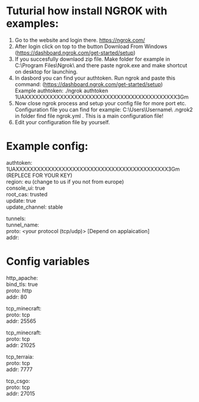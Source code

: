 # Tuturial how install NGROK with examples:

1. Go to the website and login there. https://ngrok.com/
2. After login click on top to the button Download From Windows (https://dashboard.ngrok.com/get-started/setup)
3. If you succesfully downlaod zip file. Make folder for example in C:\Program Files\Ngrok\ and there paste ngrok.exe and make shortcut on desktop for launching.
4. In dasbord you can find your authtoken. Run ngrok and paste this command: (https://dashboard.ngrok.com/get-started/setup) <br>
 Example authtoken: ./ngrok authtoken 1UAXXXXXXXXXXXXXXXXXXXXXXXXXXXXXXXXXXXXXXXXXXX3Gm
5. Now close ngrok process and setup your config file for more port etc. <br>
Configuration file you can find for example: C:\Users\Username\ .ngrok2 in folder find file ngrok.yml . This is a main configuration file!
6. Edit your configuration file by yourself. 


# Example config:
authtoken: 1UAXXXXXXXXXXXXXXXXXXXXXXXXXXXXXXXXXXXXXXXXXXX3Gm (REPLECE FOR YOUR KEY)<br>
region: eu (change to us if you not from europe)<br>
console_ui: true<br>
root_cas: trusted<br>
update: true<br>
update_channel: stable <br>

tunnels:<br>
   tunnel_name: <br>
    proto: <your protocol (tcp/udp)> [Depend on applaication] <br>
    addr: <port number> <br>
    
 # Config variables
 
   http_apache: <br>
    bind_tls: true <br>
    proto: http <br>
    addr: 80 <br>
    
   tcp_minecraft: <br>
    proto: tcp <br>
    addr: 25565 <br>
    
   tcp_minecraft: <br>
    proto: tcp <br>
    addr: 21025 <br>
    
   tcp_terraia: <br>
    proto: tcp <br>
    addr: 7777 <br>
   
   tcp_csgo: <br>
    proto: tcp <br>
    addr: 27015 <br>
 
 

